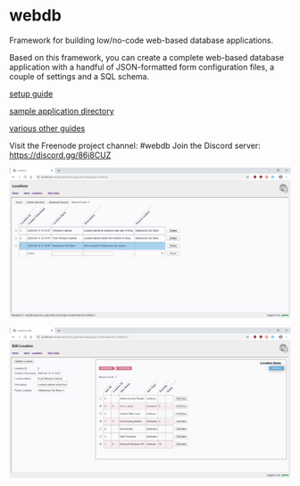 # webdb

Framework for building low/no-code web-based database applications.

Based on this framework, you can create a complete web-based database application with a handful of JSON-formatted form configuration files, a couple of settings and a SQL schema.

[setup guide](doc/setup.txt)

[sample application directory](apps/test_app/)

[various other guides](doc/)

Visit the Freenode project channel: #webdb
Join the Discord server: https://discord.gg/86j8CUZ

![](doc/test_app_list.png)

![](doc/test_app_edit.png)
